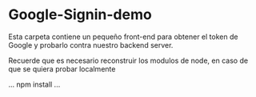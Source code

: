 # Google-Signin-demo

Esta carpeta contiene un pequeño front-end para
obtener el token de Google y probarlo contra nuestro 
backend server.

Recuerde que es necesario reconstruir los modulos de
node, en caso de que se quiera probar localmente

...
npm install
...